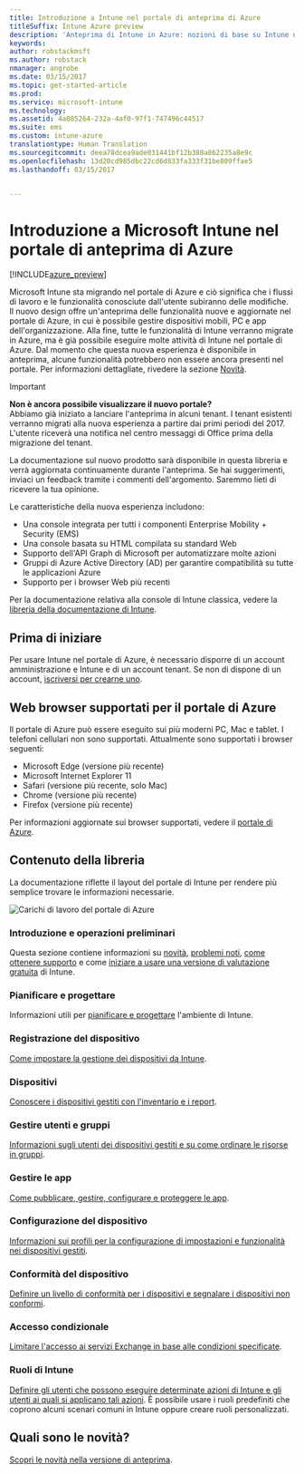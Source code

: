 ```yaml
---
title: Introduzione a Intune nel portale di anteprima di Azure
titleSuffix: Intune Azure preview
description: 'Anteprima di Intune in Azure: nozioni di base su Intune nel portale di anteprima di Azure e informazioni su come questo strumento aiuta nella gestione dei dispositivi.'
keywords: 
author: robstackmsft
ms.author: robstack
nmanager: angrobe
ms.date: 03/15/2017
ms.topic: get-started-article
ms.prod: 
ms.service: microsoft-intune
ms.technology: 
ms.assetid: 4a085264-232a-4af0-97f1-747496c44517
ms.suite: ems
ms.custom: intune-azure
translationtype: Human Translation
ms.sourcegitcommit: deea78dcea9ade031441bf12b388a862235a8e9c
ms.openlocfilehash: 13d20cd985dbc22cd6d833fa333f31be809ffae5
ms.lasthandoff: 03/15/2017


---
```



# <a name="introduction-to-microsoft-intune-in-the-azure-portal-preview"></a>Introduzione a Microsoft Intune nel portale di anteprima di Azure


[!INCLUDE[azure_preview](../includes/azure_preview.md)]

Microsoft Intune sta migrando nel portale di Azure e ciò significa che i flussi di lavoro e le funzionalità conosciute dall'utente subiranno delle modifiche.
Il nuovo design offre un'anteprima delle funzionalità nuove e aggiornate nel portale di Azure, in cui è possibile gestire dispositivi mobili, PC e app dell'organizzazione.
Alla fine, tutte le funzionalità di Intune verranno migrate in Azure, ma è già possibile eseguire molte attività di Intune nel portale di Azure. Dal momento che questa nuova esperienza è disponibile in anteprima, alcune funzionalità potrebbero non essere ancora presenti nel portale. Per informazioni dettagliate, rivedere la sezione [Novità](#what's-new).

> [!IMPORTANT]
> **Non è ancora possibile visualizzare il nuovo portale?**<br>
> Abbiamo già iniziato a lanciare l'anteprima in alcuni tenant. I tenant esistenti verranno migrati alla nuova esperienza a partire dai primi periodi del 2017. L'utente riceverà una notifica nel centro messaggi di Office prima della migrazione del tenant.


La documentazione sul nuovo prodotto sarà disponibile in questa libreria e verrà aggiornata continuamente durante l'anteprima. Se hai suggerimenti, inviaci un feedback tramite i commenti dell'argomento. Saremmo lieti di ricevere la tua opinione.

<!--- You can view the new Intune technical preview console in Azure at [portal.azure.com]. --->

Le caratteristiche della nuova esperienza includono:

- Una console integrata per tutti i componenti Enterprise Mobility + Security (EMS)
- Una console basata su HTML compilata su standard Web
- Supporto dell'API Graph di Microsoft per automatizzare molte azioni
- Gruppi di Azure Active Directory (AD) per garantire compatibilità su tutte le applicazioni Azure
- Supporto per i browser Web più recenti

Per la documentazione relativa alla console di Intune classica, vedere la [libreria della documentazione di Intune](https://docs.microsoft.com/en-us/intune/).

## <a name="before-you-start"></a>Prima di iniziare

Per usare Intune nel portale di Azure, è necessario disporre di un account amministrazione e Intune e di un account tenant. Se non di dispone di un account, [iscriversi per crearne uno](https://portal.office.com/Signup/Signup.aspx?OfferId=40BE278A-DFD1-470a-9EF7-9F2596EA7FF9&dl=INTUNE_A&ali=1#0%20).

## <a name="supported-web-browsers-for-the-azure-portal"></a>Web browser supportati per il portale di Azure

Il portale di Azure può essere eseguito sui più moderni PC, Mac e tablet. I telefoni cellulari non sono supportati.
Attualmente sono supportati i browser seguenti:

- Microsoft Edge (versione più recente)
- Microsoft Internet Explorer 11
- Safari (versione più recente, solo Mac)
- Chrome (versione più recente)
- Firefox (versione più recente)

Per informazioni aggiornate sui browser supportati, vedere il [portale di Azure](https://docs.microsoft.com/azure/azure-preview-portal-supported-browsers-devices).

## <a name="whats-in-this-library"></a>Contenuto della libreria

La documentazione riflette il layout del portale di Intune per rendere più semplice trovare le informazioni necessarie.

![Carichi di lavoro del portale di Azure](./media/azure-portal-workloads.png)

### <a name="introduction-and-get-started"></a>Introduzione e operazioni preliminari
Questa sezione contiene informazioni su [novità](/intune-azure/introduction/whats-new), [problemi noti](/intune-azure/introduction/known-issues-in-the-intune-preview), [come ottenere supporto](/intune-azure/introduction/how-to-get-support-for-microsoft-intune) e come [iniziare a usare una versione di valutazione gratuita](/intune-azure/introduction/sign-up-free-trial-microsoft-intune) di Intune.
### <a name="plan-and-design"></a>Pianificare e progettare
Informazioni utili per [pianificare e progettare](/intune-azure/plan-and-design/get-started) l'ambiente di Intune.
### <a name="device-enrollment"></a>Registrazione del dispositivo
[Come impostare la gestione dei dispositivi da Intune](/intune-azure/enroll-devices/what-is).
### <a name="devices"></a>Dispositivi
[Conoscere i dispositivi gestiti con l'inventario e i report](/intune-azure/manage-devices/what-is).
### <a name="manage-users-and-groups"></a>Gestire utenti e gruppi
[Informazioni sugli utenti dei dispositivi gestiti e su come ordinare le risorse in gruppi](/intune-azure/manage-users/what-is).
### <a name="manage-apps"></a>Gestire le app
[Come pubblicare, gestire, configurare e proteggere le app](/intune-azure/manage-apps/what-is-app-management).
### <a name="device-configuration"></a>Configurazione del dispositivo
[Informazioni sui profili per la configurazione di impostazioni e funzionalità nei dispositivi gestiti](/intune-azure/configure-devices/what-are-device-profiles).
### <a name="device-compliance"></a>Conformità del dispositivo
[Definire un livello di conformità per i dispositivi e segnalare i dispositivi non conformi](/intune-azure/set-device-compliance/what-is-device-compliance).
### <a name="conditional-access"></a>Accesso condizionale
[Limitare l'accesso ai servizi Exchange in base alle condizioni specificate](/intune-azure/conditional-access/what-is-conditional-access).
### <a name="intune-roles"></a>Ruoli di Intune
[Definire gli utenti che possono eseguire determinate azioni di Intune e gli utenti ai quali si applicano tali azioni](/intune-azure/access-control/role-based-access-control). È possibile usare i ruoli predefiniti che coprono alcuni scenari comuni in Intune oppure creare ruoli personalizzati.



## <a name="whats-new"></a>Quali sono le novità?

[Scopri le novità nella versione di anteprima](/intune-azure/introduction/whats-new).

